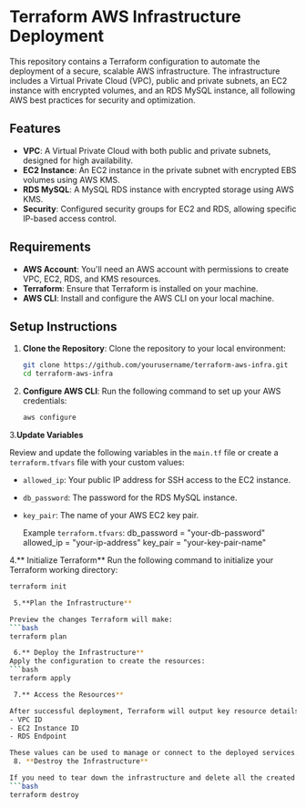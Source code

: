 # Terraform AWS Infrastructure Deployment

This repository contains a Terraform configuration to automate the deployment of a secure, scalable AWS infrastructure. The infrastructure includes a Virtual Private Cloud (VPC), public and private subnets, an EC2 instance with encrypted volumes, and an RDS MySQL instance, all following AWS best practices for security and optimization.

## Features
- **VPC**: A Virtual Private Cloud with both public and private subnets, designed for high availability.
- **EC2 Instance**: An EC2 instance in the private subnet with encrypted EBS volumes using AWS KMS.
- **RDS MySQL**: A MySQL RDS instance with encrypted storage using AWS KMS.
- **Security**: Configured security groups for EC2 and RDS, allowing specific IP-based access control.

## Requirements
- **AWS Account**: You'll need an AWS account with permissions to create VPC, EC2, RDS, and KMS resources.
- **Terraform**: Ensure that Terraform is installed on your machine.
- **AWS CLI**: Install and configure the AWS CLI on your local machine.

## Setup Instructions
1. **Clone the Repository**: Clone the repository to your local environment:
   ```bash
   git clone https://github.com/yourusername/terraform-aws-infra.git
   cd terraform-aws-infra

2. **Configure AWS CLI**: Run the following command to set up your AWS credentials:
   ```bash
   aws configure
3.**Update Variables**

Review and update the following variables in the `main.tf` file or create a `terraform.tfvars` file with your custom values:
- `allowed_ip`: Your public IP address for SSH access to the EC2 instance.
- `db_password`: The password for the RDS MySQL instance.
- `key_pair`: The name of your AWS EC2 key pair.

   Example `terraform.tfvars`:
   db_password = "your-db-password"
   allowed_ip  = "your-ip-address"
   key_pair    = "your-key-pair-name"

 4.** Initialize Terraform**
Run the following command to initialize your Terraform working directory:
```bash
terraform init

 5.**Plan the Infrastructure**

Preview the changes Terraform will make:
```bash
terraform plan

 6.** Deploy the Infrastructure**
Apply the configuration to create the resources:
```bash
terraform apply

 7.** Access the Resources**

After successful deployment, Terraform will output key resource details such as:
- VPC ID
- EC2 Instance ID
- RDS Endpoint

These values can be used to manage or connect to the deployed services.
 8. **Destroy the Infrastructure**

If you need to tear down the infrastructure and delete all the created resources, you can use:
```bash
terraform destroy


